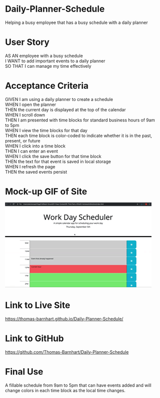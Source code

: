 # Daily-Planner-Schedule
Helping a busy employee that has a busy schedule with a daily planner

# User Story
AS AN employee with a busy schedule <br />
I WANT to add important events to a daily planner <br />
SO THAT I can manage my time effectively <br />

# Acceptance Criteria
GIVEN I am using a daily planner to create a schedule <br />
WHEN I open the planner <br />
THEN the current day is displayed at the top of the calendar <br />
WHEN I scroll down <br />
THEN I am presented with time blocks for standard business hours of 9am to 5pm <br />
WHEN I view the time blocks for that day <br />
THEN each time block is color-coded to indicate whether it is in the past, present, or future <br />
WHEN I click into a time block <br />
THEN I can enter an event <br />
WHEN I click the save button for that time block <br />
THEN the text for that event is saved in local storage <br />
WHEN I refresh the page <br />
THEN the saved events persist <br />

# Mock-up GIF of Site
![Gif of the site working from Clone](/assets/images/05-third-party-apis-homework-demo.gif)

# Link to Live Site
https://thomas-barnhart.github.io/Daily-Planner-Schedule/

# Link to GitHub
https://github.com/Thomas-Barnhart/Daily-Planner-Schedule

# Final Use
A fillable schedule from 9am to 5pm that can have events added and will change colors in each time block as the local time changes.